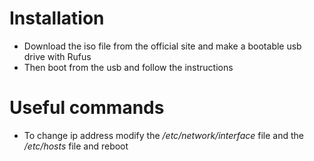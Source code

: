 # Installation

- Download the iso file from the official site and make a bootable usb drive with Rufus
- Then boot from the usb and follow the instructions

# Useful commands 

- To change ip address modify the */etc/network/interface* file and the */etc/hosts* file and reboot
